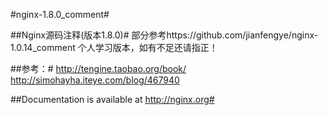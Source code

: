 #nginx-1.8.0_comment#

##Nginx源码注释(版本1.8.0)#
部分参考https://github.com/jianfengye/nginx-1.0.14_comment
个人学习版本，如有不足还请指正！

##参考：#
http://tengine.taobao.org/book/
http://simohayha.iteye.com/blog/467940

##Documentation is available at http://nginx.org#